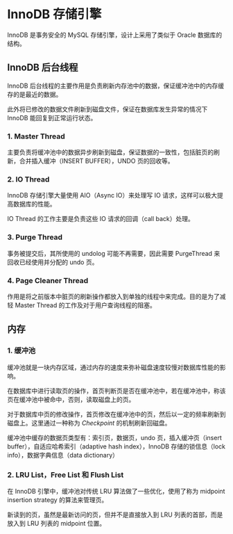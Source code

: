 # InnoDB 存储引擎

InnoDB 是事务安全的 MySQL 存储引擎，设计上采用了类似于 Oracle 数据库的结构。

## InnoDB 后台线程

InnoDB 后台线程的主要作用是负责刷新内存池中的数据，保证缓冲池中的内存缓存的是最近的数据。

此外将已修改的数据文件刷新到磁盘文件，保证在数据库发生异常的情况下 InnoDB 能回复到正常运行状态。

### 1. Master Thread

主要负责将缓冲池中的数据异步刷新到磁盘，保证数据的一致性，包括脏页的刷新，合并插入缓冲（INSERT BUFFER），UNDO 页的回收等。

### 2. IO Thread

InnoDB 存储引擎大量使用 AIO（Async IO）来处理写 IO 请求，这样可以极大提高数据库的性能。

IO Thread 的工作主要是负责这些 IO 请求的回调（call back）处理。

### 3. Purge Thread

事务被提交后，其所使用的 undolog 可能不再需要，因此需要 PurgeThread 来回收已经使用并分配的 undo 页。

### 4. Page Cleaner Thread

作用是将之前版本中脏页的刷新操作都放入到单独的线程中来完成。目的是为了减轻 Master Thread 的工作及对于用户查询线程的阻塞。

## 内存

### 1. 缓冲池

缓冲池就是一块内存区域，通过内存的速度来弥补磁盘速度较慢对数据库性能的影响。

在数据库中进行读取页的操作，首页判断页是否在缓冲池中，若在缓冲池中，称该页在缓冲池中被命中，否则，读取磁盘上的页。

对于数据库中页的修改操作，首页修改在缓冲池中的页，然后以一定的频率刷新到磁盘上。这里通过一种称为 *Checkpoint* 的机制刷新回磁盘。

缓冲池中缓存的数据页类型有：索引页，数据页，undo 页，插入缓冲页（insert buffer），自适应哈希索引（adaptive hash index），InnoDB 存储的锁信息（lock info），数据字典信息（data dictionary）

### 2. LRU List，Free List 和 Flush List

在 InnoDB 引擎中，缓冲池对传统 LRU 算法做了一些优化，使用了称为 midpoint insertion strategy 的算法来管理页。

新读到的页，虽然是最新访问的页，但并不是直接放入到 LRU 列表的首部，而是放入到 LRU 列表的 midpoint 位置。